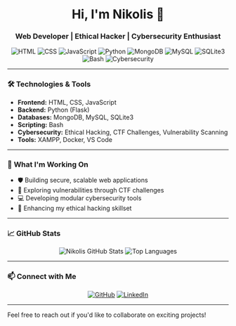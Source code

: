 <h1 align="center">Hi, I'm Nikolis 👋</h1>
<h3 align="center">Web Developer | Ethical Hacker | Cybersecurity Enthusiast</h3>

<p align="center">
  <img src="https://img.shields.io/badge/Code-HTML-orange?style=for-the-badge" alt="HTML" />
  <img src="https://img.shields.io/badge/Code-CSS-blue?style=for-the-badge" alt="CSS" />
  <img src="https://img.shields.io/badge/Code-JavaScript-yellow?style=for-the-badge" alt="JavaScript" />
  <img src="https://img.shields.io/badge/Code-Python-green?style=for-the-badge" alt="Python" />
  <img src="https://img.shields.io/badge/Database-MongoDB-green?style=for-the-badge" alt="MongoDB" />
  <img src="https://img.shields.io/badge/Database-MySQL-blue?style=for-the-badge" alt="MySQL" />
  <img src="https://img.shields.io/badge/Database-SQLite3-lightgrey?style=for-the-badge" alt="SQLite3" />
  <img src="https://img.shields.io/badge/Scripting-Bash-darkgreen?style=for-the-badge" alt="Bash" />
  <img src="https://img.shields.io/badge/Cybersecurity-Ethical_Hacking-red?style=for-the-badge" alt="Cybersecurity" />
</p>

---

### 🛠️ **Technologies & Tools**

- **Frontend:** HTML, CSS, JavaScript
- **Backend:** Python (Flask)
- **Databases:** MongoDB, MySQL, SQLite3
- **Scripting:** Bash
- **Cybersecurity:** Ethical Hacking, CTF Challenges, Vulnerability Scanning
- **Tools:** XAMPP, Docker, VS Code

---

### 🚀 **What I'm Working On**

- 🛡️ Building secure, scalable web applications
- 🧠 Exploring vulnerabilities through CTF challenges
- 💻 Developing modular cybersecurity tools
- 🔐 Enhancing my ethical hacking skillset

---

### 📈 **GitHub Stats**

<p align="center">
  <img src="https://github-readme-stats.vercel.app/api?username=yourusername&show_icons=true&theme=radical" alt="Nikolis GitHub Stats" />
  <img src="https://github-readme-stats.vercel.app/api/top-langs/?username=yourusername&layout=compact&theme=radical" alt="Top Languages" />
</p>

---

### 📫 **Connect with Me**

<p align="center">
  <a href="https://github.com/yourusername"><img src="https://img.shields.io/badge/GitHub-181717?style=for-the-badge&logo=github" alt="GitHub" /></a>
  <a href="https://www.linkedin.com/in/yourprofile"><img src="https://img.shields.io/badge/LinkedIn-blue?style=for-the-badge&logo=linkedin" alt="LinkedIn" /></a>
</p>

---

Feel free to reach out if you'd like to collaborate on exciting projects!
